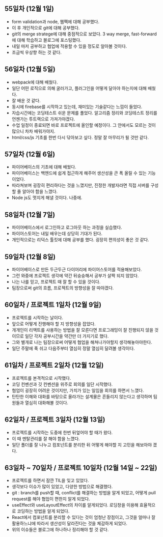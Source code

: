 ## 55일차 (12월 1일)
 - form validation과 node, 웹팩에 대해 공부했다.
 - 이 후 개인적으로 git에 대해 공부했다.
 - git의 merge stratege에 대해 중점적으로 보았다. 3 way merge, fast-forward에 대해 학습하고 블로그에 포스팅했다.
 - 내일 마저 공부하고 협업에 적용할 수 있을 정도로 알아볼 것이다.
 - 조금씩 우상향 하는 것 같다.

## 56일차 (12월 5일)
 - webpack에 대해 배웠다.
 - 일단 어떤 로직으로 의해 굴러가고, 플러그인을 어떻게 달아야 하는지에 대해 배웠다.
 - 잘 배운 것 같다.
 - 동시에 firebase를 시작하고 있는데, 재미있는 기술같다는 느낌이 들었다.
 - 자습시간에는 코딩테스트 쉬운 문제를 풀었다. 알고리즘 정리와 코딩테스트 정리를 언젠가는 투트랙으로 가져가야겠다.
 - 수업 일정이 종료되면 바로 프로젝트에 올인할 예정이다. 그 안에서도 모르는 것이 많으니 차차 배워가야지.
 - html/css/js 기초를 한번 다시 닦아보고 싶다. 정말 잘 마무리가 될 것만 같다.

## 57일차 (12월 6일)
 - 파이어베이스의 기초에 대해 배웠다.
 - 파이어베이스는 백엔드에 쉽게 접근하게 해주어 생산성을 큰 폭 올릴 수 있는 기능이었다.
 - 따라쳐보며 굉장히 편리하다는 것을 느꼈지만, 진정한 개발자라면 직접 서버를 구성할 줄 알아야 함을 느꼈다.
 - Node js도 멋지게 해낼 것이다. 나중에.

## 58일차 (12월 7일)
 - 파이어베이스에서 로그인하고 로그아웃 하는 과정을 실습했다.
 - 파이어스토어는 내일 배우는데 상당히 기대가 된다.
 - 개인적으로는 리덕스 툴킷에 대해 공부를 했다. 굉장히 편의성이 좋은 것 같다.

## 59일차 (12월 8일)
 - 파이어베이스로 만든 두근두근 다이어리에 파이어스토어를 적용해보았다.
 - 그런 와중에 프로젝트 생각에 약간 뒤숭숭해서 공부가 살짝 되지 않았다.
 - 나는 나를 믿고, 프로젝트 때 잘 할 수 있을 것이다.
 - 팀장으로써 git의 흐름, 프로젝트의 방향성을 잘 따야겠다.

## 60일차 / 프로젝트 1일차 (12월 9일)
 - 프로젝트를 시작하는 날이다.
 - 앞으로 어떻게 진행해야 할 지 방향성을 잡았다.
 - 개개인이 리액트를 사용하는 방법을 잘 모른다면 프로그래밍이 잘 진행되지 않을 것이므로 일단 각자 공부시간을 약간만 더 가지기로 했다.
 - 그와 별개로 나는 팀장으로써 어떻게 협업을 해쳐나가야할지 생각해놓아야한다.
 - 일단 주말에 푹 쉬고 다음주부터 열심히 정말 열심히 달려볼 생각이다.

## 61일차 / 프로젝트 2일차 (12월 12일)
 - 프로젝트를 본격적으로 시작했다.
 - 코딩 컨벤션과 깃 컨벤션을 위주로 회의를 일단 시작했다.
 - 협업이 굉장히 어려운 것이지만, 가치가 있는 일임을 회의를 하면서 느꼈다.
 - 탄탄한 이해와 대화를 바탕으로 올라가는 설계물은 흔들리지 않는다고 생각하며 팀원들과 열심히 대화해볼 것이다.

## 62일차 / 프로젝트 3일차 (12월 13일)
 - 프로젝트를 시작하는 도중에 한번 뒤엎어야 할 때가 왔다.
 - 이 때 멘탈관리를 잘 해야 함을 느꼈다.
 - 일단 폴더를 잘 나누고 컴포넌트를 분리한 뒤 어떻게 해야할 지 고민을 해보아야 겠다.

## 63일차 ~ 70일차 / 프로젝트 10일차 (12월 14일 ~ 22일)
 - 프로젝트를 하면서 잠깐 TIL을 잊고 있었다.
 - 생각보다 이슈가 많이 있었고, 다양한 방법으로 해결했다.
 - git : branch를 push할 때, conflict를 해결하는 방법을 알게 되었고, 어떻게 pull request를 해야 협업이 편한지 알게 되었다.
 - useEffect와 useLayoutEffect의 차이를 알게되었다. 로딩창을 이용해 효율적으로 코딩하는 방법을 알게 되었다.
 - React에서 컴포넌트를 분리할 수 있다는 것이 엄청난 장점이고, 그것을 얼마나 잘 활용하느냐에 따라서 생산성이 달라진다는 것을 체감하게 되었다.
 - 위의 이슈들은 블로그에 하나하나 정리해야 할 것 같다.
